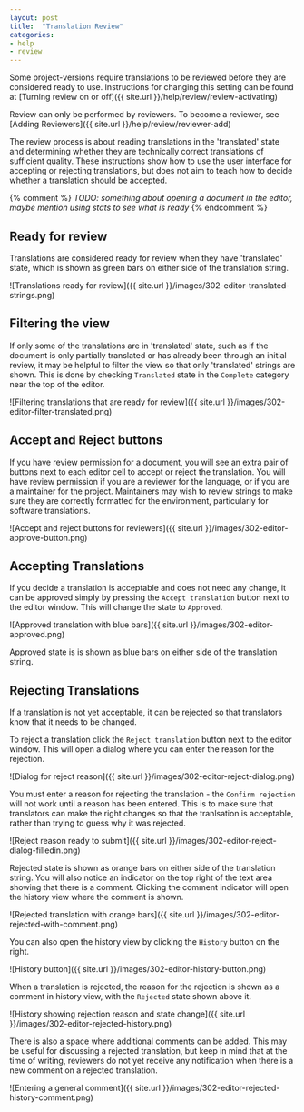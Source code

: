 ```yaml
---
layout: post
title:  "Translation Review"
categories:
- help
- review
---
```


Some project-versions require translations to be reviewed before they are considered ready to use. Instructions for changing this setting can be found at [Turning review on or off]({{ site.url }}/help/review/review-activating)

Review can only be performed by reviewers. To become a reviewer, see [Adding Reviewers]({{ site.url }}/help/review/reviewer-add)


The review process is about reading translations in the 'translated' state and determining whether they are technically correct translations of sufficient quality. These instructions show how to use the user interface for accepting or rejecting translations, but does not aim to teach how to decide whether a translation should be accepted.


{% comment %}
*TODO: something about opening a document in the editor, maybe mention using stats to see what is ready*
{% endcomment %}


## Ready for review

Translations are considered ready for review when they have 'translated' state, which is shown as green bars on either side of the translation string.

![Translations ready for review]({{ site.url }}/images/302-editor-translated-strings.png)


## Filtering the view

If only some of the translations are in 'translated' state, such as if the document is only partially translated or has already been through an initial review, it may be helpful to filter the view so that only 'translated' strings are shown. This is done by checking `Translated` state in the `Complete` category near the top of the editor.

![Filtering translations that are ready for review]({{ site.url }}/images/302-editor-filter-translated.png)


## Accept and Reject buttons

If you have review permission for a document, you will see an extra pair of buttons next to each editor cell to accept or reject the translation. You will have review permission if you are a reviewer for the language, or if you are a maintainer for the project. Maintainers may wish to review strings to make sure they are correctly formatted for the environment, particularly for software translations.

![Accept and reject buttons for reviewers]({{ site.url }}/images/302-editor-approve-button.png)


## Accepting Translations

If you decide a translation is acceptable and does not need any change, it can be approved simply by pressing the `Accept translation` button next to the editor window. This will change the state to `Approved`.

![Approved translation with blue bars]({{ site.url }}/images/302-editor-approved.png)

Approved state is is shown as blue bars on either side of the translation string.


## Rejecting Translations

If a translation is not yet acceptable, it can be rejected so that translators know that it needs to be changed.

To reject a translation click the `Reject translation` button next to the editor window. This will open a dialog where you can enter the reason for the rejection.

![Dialog for reject reason]({{ site.url }}/images/302-editor-reject-dialog.png)


You must enter a reason for rejecting the translation - the `Confirm rejection` will not work until a reason has been entered. This is to make sure that translators can make the right changes so that the tranlsation is acceptable, rather than trying to guess why it was rejected.

![Reject reason ready to submit]({{ site.url }}/images/302-editor-reject-dialog-filledin.png)

Rejected state is shown as orange bars on either side of the translation string. You will also notice an indicator on the top right of the text area showing that there is a comment. Clicking the comment indicator will open the history view where the comment is shown.

![Rejected translation with orange bars]({{ site.url }}/images/302-editor-rejected-with-comment.png)

You can also open the history view by clicking the `History` button on the right.

![History button]({{ site.url }}/images/302-editor-history-button.png)

When a translation is rejected, the reason for the rejection is shown as a comment in history view, with the `Rejected` state shown above it.

![History showing rejection reason and state change]({{ site.url }}/images/302-editor-rejected-history.png)

There is also a space where additional comments can be added. This may be useful for discussing a rejected translation, but keep in mind that at the time of writing, reviewers do not yet receive any notification when there is a new comment on a rejected translation.

![Entering a general comment]({{ site.url }}/images/302-editor-rejected-history-comment.png)
